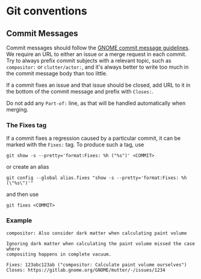# Git conventions

## Commit Messages

Commit messages should follow the [GNOME commit message
guidelines](https://wiki.gnome.org/Git/CommitMessages). We require an URL
to either an issue or a merge request in each commit. Try to always prefix
commit subjects with a relevant topic, such as `compositor:` or
`clutter/actor:`, and it's always better to write too much in the commit
message body than too little.

If a commit fixes an issue and that issue should be closed, add URL to it in
the bottom of the commit message and prefix with `Closes:`.

Do not add any `Part-of:` line, as that will be handled automatically when
merging.

### The Fixes tag

If a commit fixes a regression caused by a particular commit, it can be marked
with the `Fixes:` tag. To produce such a tag, use

```
git show -s --pretty='format:Fixes: %h ("%s")' <COMMIT>
```

or create an alias

```
git config --global alias.fixes "show -s --pretty='format:Fixes: %h (\"%s\")'"
```

and then use

```
git fixes <COMMIT>
```

### Example

```
compositor: Also consider dark matter when calculating paint volume

Ignoring dark matter when calculating the paint volume missed the case where
compositing happens in complete vacuum.

Fixes: 123abc123ab ("compositor: Calculate paint volume ourselves")
Closes: https://gitlab.gnome.org/GNOME/mutter/-/issues/1234
```
